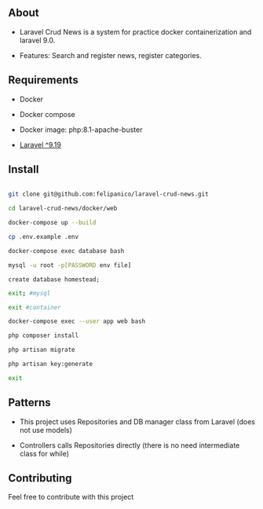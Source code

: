 ## About

- Laravel Crud News is a system for practice docker containerization and laravel 9.0.

- Features: Search and register news, register categories.

## Requirements

- Docker 

- Docker compose

- Docker image: php:8.1-apache-buster

- [Laravel ^9.19 ](https://laravel.com/docs/9.x)

## Install

```bash

git clone git@github.com:felipanico/laravel-crud-news.git

cd laravel-crud-news/docker/web

docker-compose up --build

cp .env.example .env

docker-compose exec database bash

mysql -u root -p[PASSWORD env file]

```

```mysql
create database homestead;
```

```bash
exit; #mysql

exit #container

docker-compose exec --user app web bash

php composer install

php artisan migrate

php artisan key:generate

exit

```

## Patterns

- This project uses Repositories and DB manager class from Laravel (does not use models)

- Controllers calls Repositories directly (there is no need intermediate class for while)

## Contributing

Feel free to contribute with this project